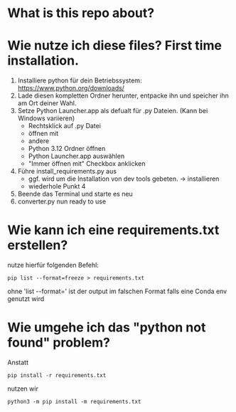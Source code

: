 # What is this repo about?

# Wie nutze ich diese files? First time installation.
1. Installiere python für dein Betriebssystem: https://www.python.org/downloads/
2. Lade diesen kompletten Ordner herunter, entpacke ihn und speicher ihn am Ort deiner Wahl. 
3. Setze Python Launcher.app als defualt für .py Dateien. (Kann bei Windows variieren)
    - Rechtsklick auf .py Datei
    - öffnen mit 
    - andere
    - Python 3.12 Ordner öffnen
    - Python Launcher.app auswählen 
    - "Immer öffnen mit" Checkbox anklicken
4. Führe install_requirements.py aus
    - ggf. wird um die Installation von dev tools gebeten. -> installieren
    - wiederhole Punkt 4
5. Beende das Terminal und starte es neu
6. converter.py nun ready to use

# Wie kann ich eine requirements.txt erstellen? 
nutze hierfür folgenden Befehl: 

```
pip list --format=freeze > requirements.txt
```

ohne 'list --format=' ist der output im falschen Format falls eine Conda env genutzt wird

# Wie umgehe ich das "python not found" problem? 
Anstatt 
```
pip install -r requirements.txt
```
nutzen wir
```
python3 -m pip install -m requirements.txt
```
